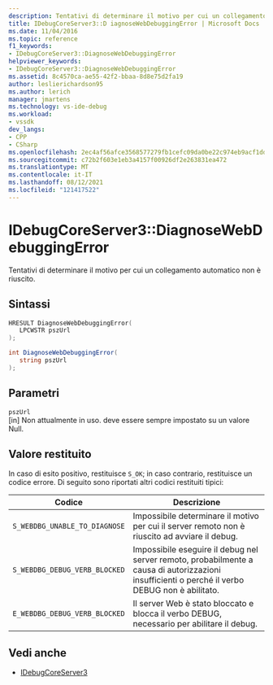 ```yaml
---
description: Tentativi di determinare il motivo per cui un collegamento automatico non è riuscito.
title: IDebugCoreServer3::D iagnoseWebDebuggingError | Microsoft Docs
ms.date: 11/04/2016
ms.topic: reference
f1_keywords:
- IDebugCoreServer3::DiagnoseWebDebuggingError
helpviewer_keywords:
- IDebugCoreServer3::DiagnoseWebDebuggingError
ms.assetid: 8c4570ca-ae55-42f2-bbaa-8d8e75d2fa19
author: leslierichardson95
ms.author: lerich
manager: jmartens
ms.technology: vs-ide-debug
ms.workload:
- vssdk
dev_langs:
- CPP
- CSharp
ms.openlocfilehash: 2ec4af56afce3568577279fb1cefc09da0be22c974eb9acf1dd7d364e7c272d1
ms.sourcegitcommit: c72b2f603e1eb3a4157f00926df2e263831ea472
ms.translationtype: MT
ms.contentlocale: it-IT
ms.lasthandoff: 08/12/2021
ms.locfileid: "121417522"
---
```

# <a name="idebugcoreserver3diagnosewebdebuggingerror"></a>IDebugCoreServer3::DiagnoseWebDebuggingError
Tentativi di determinare il motivo per cui un collegamento automatico non è riuscito.

## <a name="syntax"></a>Sintassi

```cpp
HRESULT DiagnoseWebDebuggingError(
   LPCWSTR pszUrl
);
```

```csharp
int DiagnoseWebDebuggingError(
   string pszUrl
);
```

## <a name="parameters"></a>Parametri
`pszUrl`\
[in] Non attualmente in uso. deve essere sempre impostato su un valore Null.

## <a name="return-value"></a>Valore restituito
 In caso di esito positivo, restituisce `S_OK`; in caso contrario, restituisce un codice errore. Di seguito sono riportati altri codici restituiti tipici:

|Codice|Descrizione|
|----------|-----------------|
|`S_WEBDBG_UNABLE_TO_DIAGNOSE`|Impossibile determinare il motivo per cui il server remoto non è riuscito ad avviare il debug.|
|`S_WEBDBG_DEBUG_VERB_BLOCKED`|Impossibile eseguire il debug nel server remoto, probabilmente a causa di autorizzazioni insufficienti o perché il verbo DEBUG non è abilitato.|
|`E_WEBDBG_DEBUG_VERB_BLOCKED`|Il server Web è stato bloccato e blocca il verbo DEBUG, necessario per abilitare il debug.|

## <a name="see-also"></a>Vedi anche
- [IDebugCoreServer3](../../../extensibility/debugger/reference/idebugcoreserver3.md)

